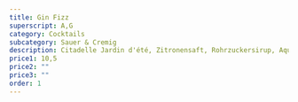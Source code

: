 ```yaml
---
title: Gin Fizz
superscript: A,G
category: Cocktails
subcategory: Sauer & Cremig
description: Citadelle Jardin d'été, Zitronensaft, Rohrzuckersirup, Aquafaba, Soda
price1: 10,5
price2: ""
price3: ""
order: 1
---
```

